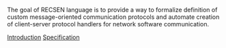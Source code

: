 The goal of RECSEN language is to provide a way to formalize definition of custom message-oriented communication protocols and automate creation of client-server protocol handlers for network software communication.

[Introduction](introduction.md)
[Specification](specification.md)